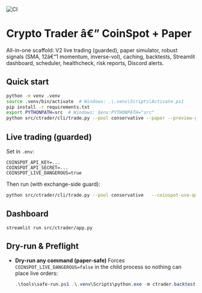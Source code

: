 
![CI](https://github.com/Welsh211223/ctrader_repo_plus6/actions/workflows/ci.yml/badge.svg)
# Crypto Trader â€” CoinSpot + Paper
All-in-one scaffold: V2 live trading (guarded), paper simulator, robust signals (SMA, 12â€“1 momentum, inverse-vol), caching, backtests, Streamlit dashboard, scheduler, healthcheck, risk reports, Discord alerts.

## Quick start
```bash
python -m venv .venv
source .venv/bin/activate  # Windows: .\.venv\Scripts\Activate.ps1
pip install -r requirements.txt
export PYTHONPATH=src  # Windows: $env:PYTHONPATH="src"
python src/ctrader/cli/trade.py --pool conservative --paper --preview-guards
```

## Live trading (guarded)
Set in `.env`:
```
COINSPOT_API_KEY=...
COINSPOT_API_SECRET=...
COINSPOT_LIVE_DANGEROUS=true
```
Then run (with exchange-side guard):
```bash
python src/ctrader/cli/trade.py --pool conservative   --coinspot-use-quote --coinspot-threshold 0.5 --coinspot-direction BOTH --notify
```

## Dashboard
```
streamlit run src/ctrader/app.py
```


## Dry-run & Preflight

- **Dry-run any command (paper-safe)**
  Forces `COINSPOT_LIVE_DANGEROUS=false` in the child process so nothing can place live orders:
  ```powershell
  .\tools\safe-run.ps1 .\.venv\Scripts\python.exe -m ctrader.backtest

